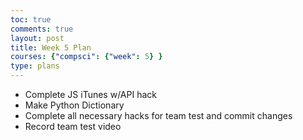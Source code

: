```yaml
---
toc: true
comments: true
layout: post
title: Week 5 Plan
courses: {"compsci": {"week": 5} }
type: plans
---
```

- Complete JS iTunes w/API hack
- Make Python Dictionary
- Complete all necessary hacks for team test and commit changes
- Record team test video
